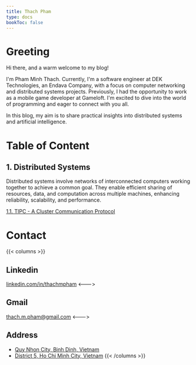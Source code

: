 ```yaml
---
title: Thach Pham
type: docs
bookToc: false
---
```


# Greeting
Hi there, and a warm welcome to my blog!

I'm Pham Minh Thach. Currently, I'm a software engineer at DEK Technologies, an Endava Company, with a focus on computer networking and distributed systems projects. Previously, I had the opportunity to work as a mobile game developer at Gameloft. I'm excited to dive into the world of programming and eager to connect with you all.

In this blog, my aim is to share practical insights into distributed systems and artificial intelligence.


# Table of Content
## 1. Distributed Systems
Distributed systems involve networks of interconnected computers working together to achieve a common goal. They enable efficient sharing of resources, data, and computation across multiple machines, enhancing reliability, scalability, and performance.

[1.1. TIPC - A Cluster Communication Protocol](docs/tipc)


# Contact
{{< columns >}}
## Linkedin
[linkedin.com/in/thachmpham](linkedin.com/in/thachmpham)
<--->
## Gmail
thach.m.pham@gmail.com
<--->
## Address
- [Quy Nhon City, Binh Dinh, Vietnam](https://maps.app.goo.gl/cdLbwvQD13TTh5HaA)
- [District 5, Ho Chi Minh City, Vietnam](https://maps.app.goo.gl/FuCRRKNhEwFvZN529)
{{< /columns >}}

